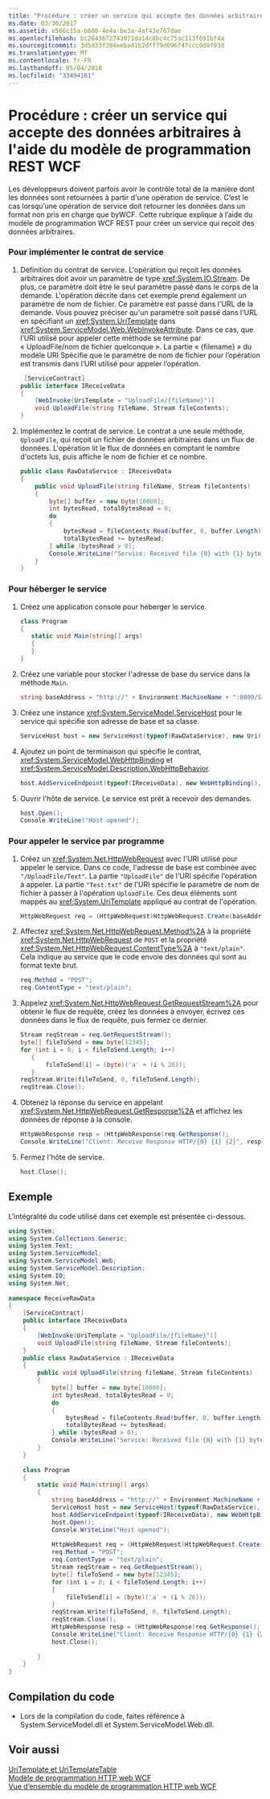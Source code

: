 ```yaml
---
title: "Procédure : créer un service qui accepte des données arbitraires à l'aide du modèle de programmation REST WCF"
ms.date: 03/30/2017
ms.assetid: e566c15a-b600-4e4a-be3a-4af43e767dae
ms.openlocfilehash: bc2643672743971da14c8bc4c75ac113f691bf4a
ms.sourcegitcommit: 3d5d33f384eeba41b2dff79d096f47ccc8d8f03d
ms.translationtype: MT
ms.contentlocale: fr-FR
ms.lasthandoff: 05/04/2018
ms.locfileid: "33494161"
---
```

# <a name="how-to-create-a-service-that-accepts-arbitrary-data-using-the-wcf-rest-programming-model"></a>Procédure : créer un service qui accepte des données arbitraires à l'aide du modèle de programmation REST WCF
Les développeurs doivent parfois avoir le contrôle total de la manière dont les données sont retournées à partir d'une opération de service. C’est le cas lorsqu’une opération de service doit retourner les données dans un format non pris en charge que byWCF. Cette rubrique explique à l’aide du modèle de programmation WCF REST pour créer un service qui reçoit des données arbitraires.  
  
### <a name="to-implement-the-service-contract"></a>Pour implémenter le contrat de service  
  
1.  Définition du contrat de service. L'opération qui reçoit les données arbitraires doit avoir un paramètre de type <xref:System.IO.Stream>. De plus, ce paramètre doit être le seul paramètre passé dans le corps de la demande. L'opération décrite dans cet exemple prend également un paramètre de nom de fichier. Ce paramètre est passé dans l'URL de la demande. Vous pouvez préciser qu'un paramètre soit passé dans l'URL en spécifiant un <xref:System.UriTemplate> dans <xref:System.ServiceModel.Web.WebInvokeAttribute>. Dans ce cas, que l’URI utilisé pour appeler cette méthode se termine par « UploadFile/nom de fichier quelconque ». La partie « {filename} » du modèle URI Spécifie que le paramètre de nom de fichier pour l’opération est transmis dans l’URI utilisé pour appeler l’opération.  
  
    ```csharp  
     [ServiceContract]  
    public interface IReceiveData  
    {  
        [WebInvoke(UriTemplate = "UploadFile/{fileName}")]  
        void UploadFile(string fileName, Stream fileContents);  
    }  
    ```  
  
2.  Implémentez le contrat de service. Le contrat a une seule méthode, `UploadFile`, qui reçoit un fichier de données arbitraires dans un flux de données. L'opération lit le flux de données en comptant le nombre d'octets lus, puis affiche le nom de fichier et ce nombre.  
  
    ```csharp  
    public class RawDataService : IReceiveData  
    {  
        public void UploadFile(string fileName, Stream fileContents)  
        {  
            byte[] buffer = new byte[10000];  
            int bytesRead, totalBytesRead = 0;  
            do  
            {  
                bytesRead = fileContents.Read(buffer, 0, buffer.Length);  
                totalBytesRead += bytesRead;  
            } while (bytesRead > 0);  
            Console.WriteLine("Service: Received file {0} with {1} bytes", fileName, totalBytesRead);  
        }  
    }  
    ```  
  
### <a name="to-host-the-service"></a>Pour héberger le service  
  
1.  Créez une application console pour héberger le service.  
  
    ```csharp  
    class Program  
    {  
       static void Main(string[] args)  
       {  
       }  
    }  
    ```  
  
2.  Créez une variable pour stocker l'adresse de base du service dans la méthode `Main`.  
  
    ```csharp  
    string baseAddress = "http://" + Environment.MachineName + ":8000/Service";  
    ```  
  
3.  Créez une instance <xref:System.ServiceModel.ServiceHost> pour le service qui spécifie son adresse de base et sa classe.  
  
    ```csharp  
    ServiceHost host = new ServiceHost(typeof(RawDataService), new Uri(baseAddress));  
    ```  
  
4.  Ajoutez un point de terminaison qui spécifie le contrat, <xref:System.ServiceModel.WebHttpBinding> et <xref:System.ServiceModel.Description.WebHttpBehavior>.  
  
    ```csharp  
    host.AddServiceEndpoint(typeof(IReceiveData), new WebHttpBinding(), "").Behaviors.Add(new WebHttpBehavior());  
    ```  
  
5.  Ouvrir l'hôte de service. Le service est prêt à recevoir des demandes.  
  
    ```csharp  
    host.Open();  
    Console.WriteLine("Host opened");  
    ```  
  
### <a name="to-call-the-service-programmatically"></a>Pour appeler le service par programme  
  
1.  Créez un <xref:System.Net.HttpWebRequest> avec l'URI utilisé pour appeler le service. Dans ce code, l'adresse de base est combinée avec `"/UploadFile/Text"`. La partie `"UploadFile"` de l'URI spécifie l'opération à appeler. La partie `"Test.txt"` de l'URI spécifie le paramètre de nom de fichier à passer à l'opération `UploadFile`. Ces deux éléments sont mappés au <xref:System.UriTemplate> appliqué au contrat de l'opération.  
  
    ```csharp  
    HttpWebRequest req = (HttpWebRequest)HttpWebRequest.Create(baseAddress + "/UploadFile/Test.txt");  
    ```  
  
2.  Affectez <xref:System.Net.HttpWebRequest.Method%2A> à la propriété <xref:System.Net.HttpWebRequest> de `POST` et la propriété <xref:System.Net.HttpWebRequest.ContentType%2A> à `"text/plain"`. Cela indique au service que le code envoie des données qui sont au format texte brut.  
  
    ```csharp  
    req.Method = "POST";  
    req.ContentType = "text/plain";  
    ```  
  
3.  Appelez <xref:System.Net.HttpWebRequest.GetRequestStream%2A> pour obtenir le flux de requête, créez les données à envoyer, écrivez ces données dans le flux de requête, puis fermez ce dernier.  
  
    ```csharp  
    Stream reqStream = req.GetRequestStream();  
    byte[] fileToSend = new byte[12345];  
    for (int i = 0; i < fileToSend.Length; i++)  
       {  
           fileToSend[i] = (byte)('a' + (i % 26));  
       }  
    reqStream.Write(fileToSend, 0, fileToSend.Length);  
    reqStream.Close();  
    ```  
  
4.  Obtenez la réponse du service en appelant <xref:System.Net.HttpWebRequest.GetResponse%2A> et affichez les données de réponse à la console.  
  
    ```csharp  
    HttpWebResponse resp = (HttpWebResponse)req.GetResponse();  
    Console.WriteLine("Client: Receive Response HTTP/{0} {1} {2}", resp.ProtocolVersion, (int)resp.StatusCode, resp.StatusDescription);  
    ```  
  
5.  Fermez l'hôte de service.  
  
    ```csharp  
    host.Close();  
    ```  
  
## <a name="example"></a>Exemple  
 L'intégralité du code utilisé dans cet exemple est présentée ci-dessous.  
  
```csharp  
using System;  
using System.Collections.Generic;  
using System.Text;  
using System.ServiceModel;  
using System.ServiceModel.Web;  
using System.ServiceModel.Description;  
using System.IO;  
using System.Net;  
  
namespace ReceiveRawData  
{  
    [ServiceContract]  
    public interface IReceiveData  
    {  
        [WebInvoke(UriTemplate = "UploadFile/{fileName}")]  
        void UploadFile(string fileName, Stream fileContents);  
    }  
    public class RawDataService : IReceiveData  
    {  
        public void UploadFile(string fileName, Stream fileContents)  
        {  
            byte[] buffer = new byte[10000];  
            int bytesRead, totalBytesRead = 0;  
            do  
            {  
                bytesRead = fileContents.Read(buffer, 0, buffer.Length);  
                totalBytesRead += bytesRead;  
            } while (bytesRead > 0);  
            Console.WriteLine("Service: Received file {0} with {1} bytes", fileName, totalBytesRead);  
        }  
    }  
  
    class Program  
    {  
        static void Main(string[] args)  
        {  
            string baseAddress = "http://" + Environment.MachineName + ":8000/Service";  
            ServiceHost host = new ServiceHost(typeof(RawDataService), new Uri(baseAddress));  
            host.AddServiceEndpoint(typeof(IReceiveData), new WebHttpBinding(), "").Behaviors.Add(new WebHttpBehavior());  
            host.Open();  
            Console.WriteLine("Host opened");  
  
            HttpWebRequest req = (HttpWebRequest)HttpWebRequest.Create(baseAddress + "/UploadFile/Test.txt");  
            req.Method = "POST";  
            req.ContentType = "text/plain";  
            Stream reqStream = req.GetRequestStream();  
            byte[] fileToSend = new byte[12345];  
            for (int i = 0; i < fileToSend.Length; i++)  
            {  
                fileToSend[i] = (byte)('a' + (i % 26));  
            }  
            reqStream.Write(fileToSend, 0, fileToSend.Length);  
            reqStream.Close();  
            HttpWebResponse resp = (HttpWebResponse)req.GetResponse();  
            Console.WriteLine("Client: Receive Response HTTP/{0} {1} {2}", resp.ProtocolVersion, (int)resp.StatusCode, resp.StatusDescription);  
            host.Close();  
  
        }  
    }  
}  
```  
  
## <a name="compiling-the-code"></a>Compilation du code  
  
-   Lors de la compilation du code, faites référence à System.ServiceModel.dll et System.ServiceModel.Web.dll.  
  
## <a name="see-also"></a>Voir aussi  
 [UriTemplate et UriTemplateTable](../../../../docs/framework/wcf/feature-details/uritemplate-and-uritemplatetable.md)  
 [Modèle de programmation HTTP web WCF](../../../../docs/framework/wcf/feature-details/wcf-web-http-programming-model.md)  
 [Vue d’ensemble du modèle de programmation HTTP web WCF](../../../../docs/framework/wcf/feature-details/wcf-web-http-programming-model-overview.md)
